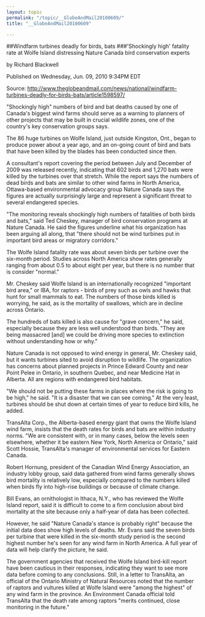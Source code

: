 ```yaml
---
layout: topic
permalink: "/topic/__GlobeAndMail20100609/"
title: "__GlobeAndMail20100609"

---
```


##Windfarm turbines deadly for birds, bats
###'Shockingly high' fatality rate at Wolfe Island distressing Nature Canada bird conservation experts


by Richard Blackwell

Published on Wednesday, Jun. 09, 2010 9:34PM EDT

Source: http://www.theglobeandmail.com/news/national/windfarm-turbines-deadly-for-birds-bats/article1598597/

"Shockingly high" numbers of bird and bat deaths caused by one of Canada's biggest wind farms should serve as a warning to planners of other projects that may be built in crucial wildlife zones, one of the country's key conservation groups says.

The 86 huge turbines on Wolfe Island, just outside Kingston, Ont., began to produce power about a year ago, and an on-going count of bird and bats that have been killed by the blades has been conducted since then.

A consultant's report covering the period between July and December of 2009 was released recently, indicating that 602 birds and 1,270 bats were killed by the turbines over that stretch. While the report says the numbers of dead birds and bats are similar to other wind farms in North America, Ottawa-based environmental advocacy group Nature Canada says the figures are actually surprisingly large and represent a significant threat to several endangered species.

"The monitoring reveals shockingly high numbers of fatalities of both birds and bats," said Ted Cheskey, manager of bird conservation programs at Nature Canada. He said the figures underline what his organization has been arguing all along, that "there should not be wind turbines put in important bird areas or migratory corridors."

The Wolfe Island fatality rate was about seven birds per turbine over the six-month period. Studies across North America show rates generally ranging from about 0.5 to about eight per year, but there is no number that is consider "normal."

Mr. Cheskey said Wolfe Island is an internationally recognized "important bird area," or IBA, for raptors - birds of prey such as owls and hawks that hunt for small mammals to eat. The numbers of those birds killed is worrying, he said, as is the mortality of swallows, which are in decline across Ontario.

The hundreds of bats killed is also cause for "grave concern," he said, especially because they are less well understood than birds. "They are being massacred [and] we could be driving more species to extinction without understanding how or why."

Nature Canada is not opposed to wind energy in general, Mr. Cheskey said, but it wants turbines sited to avoid disruption to wildlife. The organization has concerns about planned projects in Prince Edward County and near Point Pelee in Ontario, in southern Quebec, and near Medicine Hat in Alberta. All are regions with endangered bird habitats.

"We should not be putting these farms in places where the risk is going to be high," he said. "It is a disaster that we can see coming." At the very least, turbines should be shut down at certain times of year to reduce bird kills, he added.

TransAlta Corp., the Alberta-based energy giant that owns the Wolfe Island wind farm, insists that the death rates for birds and bats are within industry norms. "We are consistent with, or in many cases, below the levels seen elsewhere, whether it be eastern New York, North America or Ontario," said Scott Hossie, TransAlta's manager of environmental services for Eastern Canada.

Robert Hornung, president of the Canadian Wind Energy Association, an industry lobby group, said data gathered from wind farms generally shows bird mortality is relatively low, especially compared to the numbers killed when birds fly into high-rise buildings or because of climate change.

Bill Evans, an ornithologist in Ithaca, N.Y., who has reviewed the Wolfe Island report, said it is difficult to come to a firm conclusion about bird mortality at the site because only a half-year of data has been collected.

However, he said "Nature Canada's stance is probably right" because the initial data does show high levels of deaths. Mr. Evans said the seven birds per turbine that were killed in the six-month study period is the second highest number he's seen for any wind farm in North America. A full year of data will help clarify the picture, he said.

The government agencies that received the Wolfe Island bird-kill report have been cautious in their responses, indicating they want to see more data before coming to any conclusions. Still, in a letter to TransAlta, an official of the Ontario Ministry of Natural Resources noted that the number of raptors and vultures killed at Wolfe Island were "among the highest" of any wind farm in the province. An Environment Canada official told TransAlta that the death rate among raptors "merits continued, close monitoring in the future."

